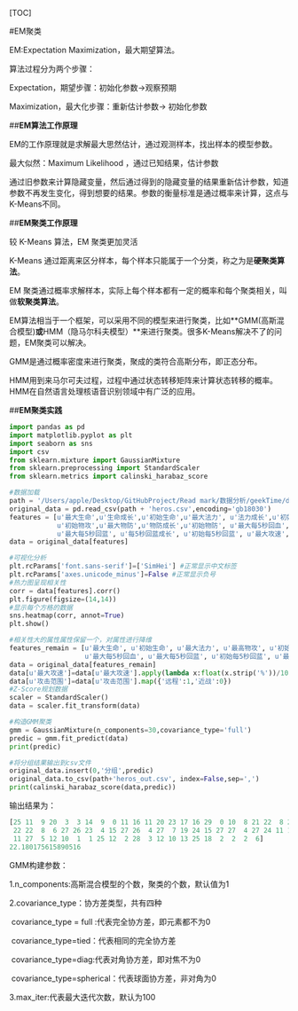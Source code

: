 [TOC]

#EM聚类

EM:Expectation Maximization，最大期望算法。

算法过程分为两个步骤：

Expectation，期望步骤：初始化参数$\to$观察预期

Maximization，最大化步骤：重新估计参数$\to$ 初始化参数

##**EM算法工作原理**

EM的工作原理就是求解最大思然估计，通过观测样本，找出样本的模型参数。

最大似然：Maximum Likelihood ，通过已知结果，估计参数

通过旧参数来计算隐藏变量，然后通过得到的隐藏变量的结果重新估计参数，知道参数不再发生变化，得到想要的结果。参数的衡量标准是通过概率来计算，这点与K-Means不同。

##**EM聚类工作原理**

较 K-Means 算法，EM 聚类更加灵活

 K-Means 通过距离来区分样本，每个样本只能属于一个分类，称之为是**硬聚类算法**。

 EM 聚类通过概率求解样本，实际上每个样本都有一定的概率和每个聚类相关，叫做**软聚类算法**。

EM算法相当于一个框架，可以采用不同的模型来进行聚类，比如**GMM(高斯混合模型)**或**HMM（隐马尔科夫模型）**来进行聚类。很多K-Means解决不了的问题，EM聚类可以解决。

GMM是通过概率密度来进行聚类，聚成的类符合高斯分布，即正态分布。

HMM用到来马尔可夫过程，过程中通过状态转移矩阵来计算状态转移的概率。HMM在自然语言处理核语音识别领域中有广泛的应用。

##**EM聚类实践**

```python
import pandas as pd
import matplotlib.pyplot as plt
import seaborn as sns
import csv
from sklearn.mixture import GaussianMixture
from sklearn.preprocessing import StandardScaler
from sklearn.metrics import calinski_harabaz_score

#数据加载
path = '/Users/apple/Desktop/GitHubProject/Read mark/数据分析/geekTime/data/'
original_data = pd.read_csv(path + 'heros.csv',encoding='gb18030')
features = [u'最大生命',u'生命成长',u'初始生命',u'最大法力', u'法力成长',u'初始法力',u'最高物攻',u'物攻成长',
            u'初始物攻',u'最大物防',u'物防成长',u'初始物防', u'最大每5秒回血', u'每5秒回血成长', u'初始每5秒回血',
            u'最大每5秒回蓝', u'每5秒回蓝成长', u'初始每5秒回蓝', u'最大攻速', u'攻击范围']
data = original_data[features]

#可视化分析
plt.rcParams['font.sans-serif']=['SimHei'] #正常显示中文标签
plt.rcParams['axes.unicode_minus']=False #正常显示负号
#热力图呈现相关性
corr = data[features].corr()
plt.figure(figsize=(14,14))
#显示每个方格的数据
sns.heatmap(corr, annot=True)
plt.show()

#相关性大的属性属性保留一个，对属性进行降维
features_remain = [u'最大生命', u'初始生命', u'最大法力', u'最高物攻', u'初始物攻', u'最大物防', u'初始物防',
                   u'最大每5秒回血', u'最大每5秒回蓝', u'初始每5秒回蓝', u'最大攻速', u'攻击范围']
data = original_data[features_remain]
data[u'最大攻速']=data[u'最大攻速'].apply(lambda x:float(x.strip('%'))/100)
data[u'攻击范围']=data[u'攻击范围'].map({'远程':1,'近战':0})
#Z-Score规划数据
scaler = StandardScaler()
data = scaler.fit_transform(data)

#构造GMM聚类
gmm = GaussianMixture(n_components=30,covariance_type='full')
predic = gmm.fit_predict(data)
print(predic)

#将分组结果输出到csv文件
original_data.insert(0,'分组',predic)
original_data.to_csv(path+'heros_out.csv', index=False,sep=',')
print(calinski_harabaz_score(data,predic))
```

输出结果为：

```python
[25 11  9 20  3  3 14  9  0 11 16 11 20 23 17 16 29  0 10  8 21 22  8 22
 22 22  8  6 27 26 23  4 15 27 26  4 27  7 19 24 15 27 27  4 27 24 11 19
 11 27  5 12 10  1  1 25 12  2 28  3 12 10 13 25 18  2  2  2  6]
22.180175615890516
```



GMM构建参数：

1.n_components:高斯混合模型的个数，聚类的个数，默认值为1

2.covariance_type：协方差类型，共有四种

​				covariance_type = full :代表完全协方差，即元素都不为0

​				covariance_type=tied：代表相同的完全协方差

​				covariance_type=diag:代表对角协方差，即对焦不为0

​				covariance_type=spherical：代表球面协方差，非对角为0

3.max_iter:代表最大迭代次数，默认为100

